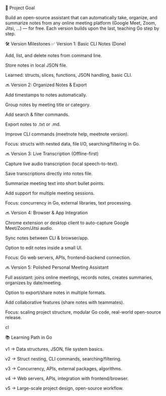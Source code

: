 🎯 Project Goal

Build an open-source assistant that can automatically take, organize, and summarize notes from any online meeting platform (Google Meet, Zoom, Jitsi, …) — for free.
Each version builds upon the last, teaching Go step by step.

🛠️ Version Milestones
✅ Version 1: Basic CLI Notes (Done)

Add, list, and delete notes from command line.

Store notes in local JSON file.

Learned: structs, slices, functions, JSON handling, basic CLI.



🔜 Version 2: Organized Notes & Export

Add timestamps to notes automatically.

Group notes by meeting title or category.

Add search & filter commands.

Export notes to .txt or .md.

Improve CLI commands (meetnote help, meetnote version).

Focus: structs with nested data, file I/O, searching/filtering in Go.



🔜 Version 3: Live Transcription (Offline-first)

Capture live audio transcription (local speech-to-text).

Save transcriptions directly into notes file.

Summarize meeting text into short bullet points.

Add support for multiple meeting sessions.

Focus: concurrency in Go, external libraries, text processing.



🔜 Version 4: Browser & App Integration

Chrome extension or desktop client to auto-capture Google Meet/Zoom/Jitsi audio.

Sync notes between CLI & browser/app.

Option to edit notes inside a small UI.

Focus: Go web servers, APIs, frontend-backend connection.



🔜 Version 5: Polished Personal Meeting Assistant

Full assistant: joins online meetings, records notes, creates summaries, organizes by date/meeting.

Option to export/share notes in multiple formats.

Add collaborative features (share notes with teammates).

Focus: scaling project structure, modular Go code, real-world open-source release.


cl

📚 Learning Path in Go

v1 → Data structures, JSON, file system basics.

v2 → Struct nesting, CLI commands, searching/filtering.

v3 → Concurrency, APIs, external packages, algorithms.

v4 → Web servers, APIs, integration with frontend/browser.

v5 → Large-scale project design, open-source workflow.
